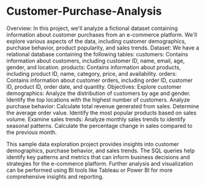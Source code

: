 # Customer-Purchase-Analysis

Overview:
In this project, we'll analyze a fictional dataset containing information about customer purchases from an e-commerce platform. We'll explore various aspects of the data, including customer demographics, purchase behavior, product popularity, and sales trends.
Dataset:
We have a relational database containing the following tables:
customers: Contains information about customers, including customer ID, name, email, age, gender, and location.
products: Contains information about products, including product ID, name, category, price, and availability.
orders: Contains information about customer orders, including order ID, customer ID, product ID, order date, and quantity.
Objectives:
Explore customer demographics:
Analyze the distribution of customers by age and gender.
Identify the top locations with the highest number of customers.
Analyze purchase behavior:
Calculate total revenue generated from sales.
Determine the average order value.
Identify the most popular products based on sales volume.
Examine sales trends:
Analyze monthly sales trends to identify seasonal patterns.
Calculate the percentage change in sales compared to the previous month.

This sample data exploration project provides insights into customer demographics, purchase behavior, and sales trends. The SQL queries help identify key patterns and metrics that can inform business decisions and strategies for the e-commerce platform. Further analysis and visualization can be performed using BI tools like Tableau or Power BI for more comprehensive insights and reporting.
